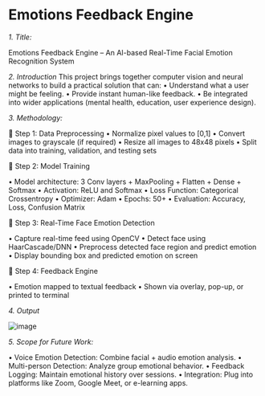 # Emotions Feedback Engine
*1. Title:*

Emotions Feedback Engine – An AI-based Real-Time Facial Emotion Recognition System

*2. Introduction*
This project brings together computer vision and neural networks to build a practical solution that can:
•	Understand what a user might be feeling.
•	Provide instant human-like feedback.
•	Be integrated into wider applications (mental health, education, user experience design).

*3. Methodology:*

🔹 Step 1: Data Preprocessing
•	Normalize pixel values to [0,1]
•	Convert images to grayscale (if required)
•	Resize all images to 48x48 pixels
•	Split data into training, validation, and testing sets

🔹 Step 2: Model Training

•	Model architecture: 3 Conv layers + MaxPooling + Flatten + Dense + Softmax
•	Activation: ReLU and Softmax
•	Loss Function: Categorical Crossentropy
•	Optimizer: Adam
•	Epochs: 50+
•	Evaluation: Accuracy, Loss, Confusion Matrix

🔹 Step 3: Real-Time Face Emotion Detection

•	Capture real-time feed using OpenCV
•	Detect face using HaarCascade/DNN
•	Preprocess detected face region and predict emotion
•	Display bounding box and predicted emotion on screen

🔹 Step 4: Feedback Engine

•	Emotion mapped to textual feedback
•	Shown via overlay, pop-up, or printed to terminal

*4. Output*

![image](https://github.com/user-attachments/assets/c771f7e0-0418-4f64-97d9-42c5c7691fd5)

*5. Scope for Future Work:*

•	Voice Emotion Detection: Combine facial + audio emotion analysis.
•	Multi-person Detection: Analyze group emotional behavior.
•	Feedback Logging: Maintain emotional history over sessions.
•	Integration: Plug into platforms like Zoom, Google Meet, or e-learning apps.
